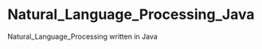 Natural_Language_Processing_Java
================================

Natural_Language_Processing written in Java